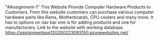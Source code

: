 "#Assignment-1" 
This Website Provide Computer Hardware Products to Customers. From this website customers can purchase various computer hardware parts like Rams, Motherboards, CPU coolers and many more. It has to options on nav bar one is for adding products and one for manufacturers.
Link to the website with working database.
https://assignmentasp120200223093150.azurewebsites.net/
